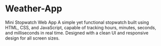 # Weather-App
Mini Stopwatch Web App A simple yet functional stopwatch built using HTML, CSS, and JavaScript, capable of tracking hours, minutes, seconds, and milliseconds in real time. Designed with a clean UI and responsive design for all screen sizes.
